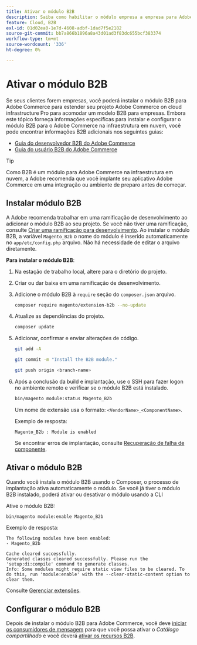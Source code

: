 ```yaml
---
title: Ativar o módulo B2B
description: Saiba como habilitar o módulo empresa a empresa para Adobe Commerce na infraestrutura em nuvem.
feature: Cloud, B2B
exl-id: 01d02ea0-1e7d-4608-adbf-1dad7f5e2182
source-git-commit: bb7a866b1896a8a43d01ad3f83dc655bcf383374
workflow-type: tm+mt
source-wordcount: '336'
ht-degree: 0%

---
```


# Ativar o módulo B2B

Se seus clientes forem empresas, você poderá instalar o módulo B2B para Adobe Commerce para estender seu projeto Adobe Commerce on cloud infrastructure Pro para acomodar um modelo B2B para empresas. Embora este tópico forneça informações específicas para instalar e configurar o módulo B2B para o Adobe Commerce na infraestrutura em nuvem, você pode encontrar informações B2B adicionais nos seguintes guias:

- [Guia do desenvolvedor B2B do Adobe Commerce](https://developer.adobe.com/commerce/webapi/rest/b2b/)
- [Guia do usuário B2B do Adobe Commerce](https://experienceleague.adobe.com/docs/commerce-admin/b2b/guide-overview.html)

>[!TIP]
>
>Como B2B é um módulo para Adobe Commerce na infraestrutura em nuvem, a Adobe recomenda que você implante seu aplicativo Adobe Commerce em uma integração ou ambiente de preparo antes de começar.

## Instalar módulo B2B

A Adobe recomenda trabalhar em uma ramificação de desenvolvimento ao adicionar o módulo B2B ao seu projeto. Se você não tiver uma ramificação, consulte [Criar uma ramificação para desenvolvimento](../development/cli-branches.md#create-a-branch-for-development). Ao instalar o módulo B2B, a variável `Magento_B2b` o nome do módulo é inserido automaticamente no `app/etc/config.php` arquivo. Não há necessidade de editar o arquivo diretamente.

**Para instalar o módulo B2B**:

1. Na estação de trabalho local, altere para o diretório do projeto.

1. Criar ou dar baixa em uma ramificação de desenvolvimento.

1. Adicione o módulo B2B à `require` seção do `composer.json` arquivo.

   ```bash
   composer require magento/extension-b2b --no-update
   ```

1. Atualize as dependências do projeto.

   ```bash
   composer update
   ```

1. Adicionar, confirmar e enviar alterações de código.

   ```bash
   git add -A
   ```

   ```bash
   git commit -m "Install the B2B module."
   ```

   ```bash
   git push origin <branch-name>
   ```

1. Após a conclusão da build e implantação, use o SSH para fazer logon no ambiente remoto e verificar se o módulo B2B está instalado.

   ```bash
   bin/magento module:status Magento_B2b
   ```

   Um nome de extensão usa o formato: `<VendorName>_<ComponentName>`.

   Exemplo de resposta:

   ```terminal
   Magento_B2b : Module is enabled
   ```

   Se encontrar erros de implantação, consulte [Recuperação de falha de componente](../deploy/recover-failed-deployment.md).

## Ativar o módulo B2B

Quando você instala o módulo B2B usando o Composer, o processo de implantação ativa automaticamente o módulo. Se você já tiver o módulo B2B instalado, poderá ativar ou desativar o módulo usando a CLI

Ative o módulo B2B:

```bash
bin/magento module:enable Magento_B2b
```

Exemplo de resposta:

```terminal
The following modules have been enabled:
- Magento_B2b

Cache cleared successfully.
Generated classes cleared successfully. Please run the 'setup:di:compile' command to generate classes.
Info: Some modules might require static view files to be cleared. To do this, run 'module:enable' with the --clear-static-content option to clear them.
```

Consulte [Gerenciar extensões](extensions.md).

## Configurar o módulo B2B

Depois de instalar o módulo B2B para Adobe Commerce, você deve [iniciar os consumidores de mensagem](https://experienceleague.adobe.com/docs/commerce-admin/b2b/install.html#start-message-consumers) para que você possa ativar o _Catálogo compartilhado_ e você deverá [ativar os recursos B2B](https://experienceleague.adobe.com/docs/commerce-admin/b2b/enable-basic-features.html).
